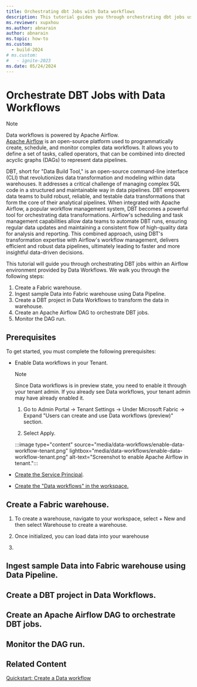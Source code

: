 ```yaml
---
title: Orchestrating dbt Jobs with Data workflows
description: This tutorial guides you through orchestrating dbt jobs using Data workflows.
ms.reviewer: xupxhou
ms.author: abnarain
author: abnarain
ms.topic: how-to
ms.custom:
  - build-2024
# ms.custom:
#   - ignite-2023
ms.date: 05/24/2024
---
```


# Orchestrate DBT Jobs with Data Workflows

> [!NOTE]
> Data workflows is powered by Apache Airflow. </br> [Apache Airflow](https://airflow.apache.org/) is an open-source platform used to programmatically create, schedule, and monitor complex data workflows. It allows you to define a set of tasks, called operators, that can be combined into directed acyclic graphs (DAGs) to represent data pipelines.

DBT, short for "Data Build Tool," is an open-source command-line interface (CLI) that revolutionizes data transformation and modeling within data warehouses. It addresses a critical challenge of managing complex SQL code in a structured and maintainable way in data pipelines. DBT empowers data teams to build robust, reliable, and testable data transformations that form the core of their analytical pipelines. When integrated with Apache Airflow, a popular workflow management system, DBT becomes a powerful tool for orchestrating data transformations. Airflow's scheduling and task management capabilities allow data teams to automate DBT runs, ensuring regular data updates and maintaining a consistent flow of high-quality data for analysis and reporting. This combined approach, using DBT's transformation expertise with Airflow's workflow management, delivers efficient and robust data pipelines, ultimately leading to faster and more insightful data-driven decisions.

This tutorial will guide you through orchestrating DBT jobs within an Airflow environment provided by Data Workflows. We walk you through the following steps:

1. Create a Fabric warehouse.
2. Ingest sample Data into Fabric warehouse using Data Pipeline.
3. Create a DBT project in Data Workflows to transform the data in warehouse.
4. Create an Apache Airflow DAG to orchestrate DBT jobs.
5. Monitor the DAG run.


## Prerequisites

To get started, you must complete the following prerequisites:

- Enable Data workflows in your Tenant.

  > [!NOTE]
  > Since Data workflows is in preview state, you need to enable it through your tenant admin. If you already see Data workflows, your tenant admin may have already enabled it.

  1. Go to Admin Portal -> Tenant Settings -> Under Microsoft Fabric -> Expand "Users can create and use Data workflows (preview)" section.

  2. Select Apply.

  :::image type="content" source="media/data-workflows/enable-data-workflow-tenant.png" lightbox="media/data-workflows/enable-data-workflow-tenant.png" alt-text="Screenshot to enable Apache Airflow in tenant.":::

- [Create the Service Principal](/entra/identity-platform/howto-create-service-principal-portal).

- [Create the "Data workflows" in the workspace.](../data-factory/create-data-workflows.md)

## Create a Fabric warehouse.

1. To create a warehouse, navigate to your workspace, select + New and then select Warehouse to create a warehouse.

2. Once initialized, you can load data into your warehouse

3. 

## Ingest sample Data into Fabric warehouse using Data Pipeline.


## Create a DBT project in Data Workflows.


## Create an Apache Airflow DAG to orchestrate DBT jobs.


## Monitor the DAG run.


## Related Content

[Quickstart: Create a Data workflow](../data-factory/create-data-workflows.md)

